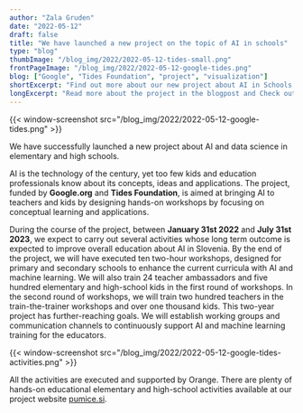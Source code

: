 ```yaml
---
author: "Zala Gruden"
date: "2022-05-12"
draft: false
title: "We have launched a new project on the topic of AI in schools"
type: "blog"
thumbImage: "/blog_img/2022/2022-05-12-tides-small.png"
frontPageImage: "/blog_img/2022/2022-05-12-google-tides.png"
blog: ["Google", "Tides Foundation", "project", "visualization"]
shortExcerpt: "Find out more about our new project about AI in Schools."
longExcerpt: "Read more about the project in the blogpost and Check out the site to find out more about the prepaired activities."
---
```


{{< window-screenshot src="/blog_img/2022/2022-05-12-google-tides.png" >}} 

We have successfully launched a new project about AI and data science in elementary and high schools. 


AI is the technology of the century, yet too few kids and education professionals know about its concepts, ideas and applications. 
The project, funded by **Google.org** and **Tides Foundation**, is aimed at bringing AI to teachers and kids by designing hands-on workshops by focusing on conceptual learning and applications. 

During the course of the project, between **January 31st 2022** and **July 31st 2023**, we expect to carry out several activities whose long term outcome is expected to improve overall education about AI in Slovenia. By the end of the project, we will have executed ten two-hour workshops, designed for primary and secondary schools to enhance the current curricula with AI and machine learning. We will also train 24 teacher ambassadors and five hundred elementary and high-school kids in the first round of workshops. In the second round of workshops, we will train two hundred teachers in the train-the-trainer workshops and over one thousand kids. 
This two-year project has further-reaching goals. We will establish working groups and communication channels to continuously support AI and machine learning training for the educators. 

{{< window-screenshot src="/blog_img/2022/2022-05-12-google-tides-activities.png" >}} 

All the activities are executed and supported by Orange. There are plenty of hands-on educational elementary and high-school activities available at our project website [pumice.si](http://pumice.si/). 



